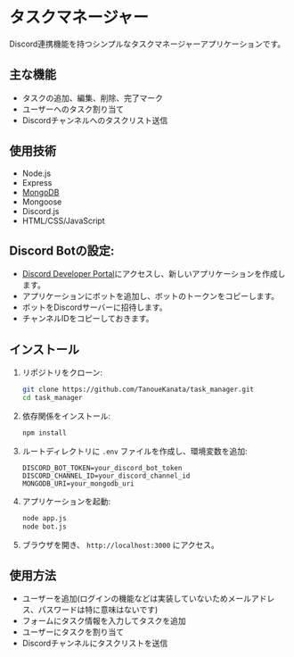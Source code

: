 
# タスクマネージャー

Discord連携機能を持つシンプルなタスクマネージャーアプリケーションです。

## 主な機能

- タスクの追加、編集、削除、完了マーク
- ユーザーへのタスク割り当て
- Discordチャンネルへのタスクリスト送信

## 使用技術

- Node.js
- Express
- [MongoDB](https://www.mongodb.com/try/download/community)
- Mongoose
- Discord.js
- HTML/CSS/JavaScript

## Discord Botの設定:

- [Discord Developer Portal](https://discord.com/developers/docs/intro)にアクセスし、新しいアプリケーションを作成します。
- アプリケーションにボットを追加し、ボットのトークンをコピーします。
- ボットをDiscordサーバーに招待します。
- チャンネルIDをコピーしておきます。

## インストール

1. リポジトリをクローン:
   ```sh
   git clone https://github.com/TanoueKanata/task_manager.git
   cd task_manager
   ```

2. 依存関係をインストール:
   ```sh
   npm install
   ```
3. ルートディレクトリに `.env` ファイルを作成し、環境変数を追加:
   ```env
   DISCORD_BOT_TOKEN=your_discord_bot_token
   DISCORD_CHANNEL_ID=your_discord_channel_id
   MONGODB_URI=your_mongodb_uri
   ```

4. アプリケーションを起動:
   ```sh
   node app.js
   node bot.js
   ```

5. ブラウザを開き、 `http://localhost:3000` にアクセス。

## 使用方法

- ユーザーを追加(ログインの機能などは実装していないためメールアドレス、パスワードは特に意味はないです)
- フォームにタスク情報を入力してタスクを追加
- ユーザーにタスクを割り当て
- Discordチャンネルにタスクリストを送信
